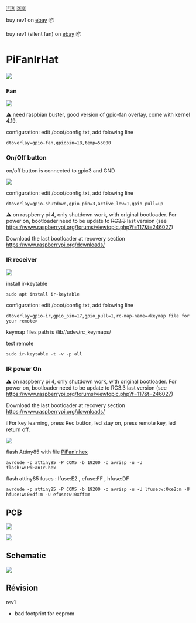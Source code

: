 [:fr:](LISEZMOI.md) [:uk:](README.md)

buy rev1 on [ebay](https://www.ebay.fr/itm/153597547428) :package:

buy rev1 (silent fan) on [ebay](https://www.ebay.fr/itm/153600642463) :package:

# PiFanIrHat

![](img/PiFanIR.jpg)

### Fan

![](img/fan.PNG)

:warning: need raspbian buster, good version of gpio-fan overlay, come with kernel 4.19.

configuration: edit /boot/config.txt, add folowing line

    dtoverlay=gpio-fan,gpiopin=18,temp=55000

### On/Off button

on/off button is connected to gpio3 and GND

![](img/OnOff.PNG)

configuration: edit /boot/config.txt, add folowing line

    dtoverlay=gpio-shutdown,gpio_pin=3,active_low=1,gpio_pull=up
    
:warning: on raspberry pi 4, only shutdown work, with original bootloader. For power on, bootloader need to be update to ~~RC3.3~~ last version (see https://www.raspberrypi.org/forums/viewtopic.php?f=117&t=246027)

Download the last bootloader at recovery section https://www.raspberrypi.org/downloads/


### IR receiver

![](img/IR.PNG)

install ir-keytable

    sudo apt install ir-keytable

configuration: edit /boot/config.txt, add folowing line

    dtoverlay=gpio-ir,gpio_pin=17,gpio_pull=1,rc-map-name=<keymap file for your remote>

keymap files path is /lib//udev/rc_keymaps/

test remote

    sudo ir-keytable -t -v -p all

### IR power On

:warning: on raspberry pi 4, only shutdown work, with original bootloader. For power on, bootloader need to be update to ~~RC3.3~~ last version (see https://www.raspberrypi.org/forums/viewtopic.php?f=117&t=246027)

Download the last bootloader at recovery section https://www.raspberrypi.org/downloads/



:grey_exclamation: For key learning, press Rec button, led stay on, press remote key, led return off.


![](img/Attiny85.PNG)

flash Attiny85 with file [PiFanIr.hex](attiny85/PiFanIr.hex?raw=true)

    avrdude -p attiny85 -P COM5 -b 19200 -c avrisp -u -U flash:w:PiFanIr.hex

flash attiny85 fuses : lfuse:E2 , efuse:FF , hfuse:DF

    avrdude -p attiny85 -P COM5 -b 19200 -c avrisp -u -U lfuse:w:0xe2:m -U hfuse:w:0xdf:m -U efuse:w:0xff:m


## PCB
![](img/3D.PNG)

![](img/jlcpcb.jpg)

## Schematic
![](img/sch.PNG)


## Révision
rev1
- bad footprint for eeprom
